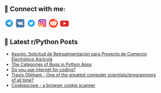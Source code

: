 ## 🔎 Connect with me:
[<img src="https://github.com/bullbesh/bullbesh/blob/main/images/Telegram.png" width="32" height="32" />](https://t.me/bullbesh)
[<img src="https://github.com/bullbesh/bullbesh/blob/main/images/VK.png" width="32" height="32" />](https://vk.com/bullbesh)
[<img src="https://github.com/bullbesh/bullbesh/blob/main/images/Twitter.png" width="32" height="32" />](https://twitter.com/bullbesh1)
[<img src="https://github.com/bullbesh/bullbesh/blob/main/images/Instagram.png" width="32" height="32" />](https://www.instagram.com/bullbesh)
[<img src="https://github.com/bullbesh/bullbesh/blob/main/images/Reddit.png" width="32" height="32" />](https://www.reddit.com/user/bullbesh)
[<img src="https://github.com/bullbesh/bullbesh/blob/main/images/YouTube.png" width="32" height="32" />](https://www.youtube.com/channel/UCtfjRs6uzgq5mfm8S06WTcg)

## 📕 Latest r/Python Posts
<!-- BLOG-POST-LIST:START -->
- [Asunto: Solicitud de Retroalimentación para Proyecto de Comercio Electrónico Agrícola](https://www.reddit.com/r/Python/comments/180t8b5/asunto_solicitud_de_retroalimentación_para/)
- [The Categories of Bugs in Python Apps](https://www.reddit.com/r/Python/comments/180t77q/the_categories_of_bugs_in_python_apps/)
- [Do you use internet for coding?](https://www.reddit.com/r/Python/comments/180r7ja/do_you_use_internet_for_coding/)
- [Travis Oliphant - One of the greatest computer scientists/programmers of all time?](https://www.reddit.com/r/Python/comments/180r4bg/travis_oliphant_one_of_the_greatest_computer/)
- [Cookiescope - a browser cookie scanner](https://www.reddit.com/r/Python/comments/180njcy/cookiescope_a_browser_cookie_scanner/)
<!-- BLOG-POST-LIST:END -->
